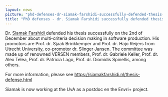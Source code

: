 ```yaml
---
layout: news
picture: "phd-defenses-dr-siamak-farshidi-successfully-defended-thesis-about-multi-criteria-decision-making-in-software-production.jpeg"
title: "PhD defenses - dr. Siamak Farshidi successfully defended thesis about Multi-criteria Decision Making in Software Production"
---
```


<p>
<style type="text/css"><!--td {border: 1px solid #ccc;}br {mso-data-placement:same-cell;}-->
</style>
Dr. <a href="https://scholar.google.com/citations?user=y1Lb-soAAAAJ&amp;hl=en">Siamak Farshidi </a>defended his thesis successfully on the 2nd of December about multi-criteria decision making in software production. His promotors are Prof. dr. Sjaak Brinkkemper and Prof. dr. Hajo Reijers from Utrecht University, co-promotor dr. Slinger Jansen. The committee was made up of renowned VERSEN members, Prof. dr. Gabriele Keller, Prof. dr. Alex Telea, Prof. dr. Patricia Lago, Prof. dr. Diomidis Spinellis, among others.&nbsp;</p>

<p>For more information, please see <a href="https://siamakfarshidi.nl/thesis-defense.html">https://siamakfarshidi.nl/thesis-defense.html</a></p>

<p>Siamak is now working at the UvA as a postdoc en the Envri+ project.</p>

		
